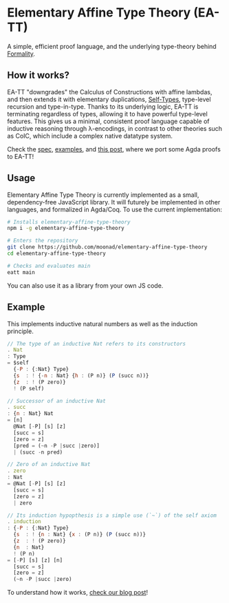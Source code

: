 # Elementary Affine Type Theory (EA-TT)

A simple, efficient proof language, and the underlying type-theory behind [Formality](https://github.com/moonad/formality).

## How it works?

EA-TT "downgrades" the Calculus of Constructions with affine lambdas, and then extends it with elementary duplications, [Self-Types](http://homepage.divms.uiowa.edu/~astump/papers/fu-stump-rta-tlca-14.pdf), type-level recursion and type-in-type. Thanks to its underlying logic, EA-TT is terminating regardless of types, allowing it to have powerful type-level features. This gives us a minimal, consistent proof language capable of inductive reasoning through λ-encodings, in contrast to other theories such as CoIC, which include a complex native datatype system.

Check the [spec](https://github.com/moonad/Formality-JavaScript/blob/master/src/theory/EA-TT/ea-tt.js), [examples](https://github.com/moonad/Formality-JavaScript/blob/master/src/theory/EA-TT/main.eatt), and [this post](https://medium.com/@maiavictor/introduction-to-formality-part-1-7ae5b02422ec), where we port some Agda proofs to EA-TT!

## Usage

Elementary Affine Type Theory is currently implemented as a small, dependency-free JavaScript library. It will futurely be implemented in other languages, and formalized in Agda/Coq. To use the current implementation:

```bash
# Installs elementary-affine-type-theory
npm i -g elementary-affine-type-theory

# Enters the repository
git clone https://github.com/moonad/elementary-affine-type-theory
cd elementary-affine-type-theory

# Checks and evaluates main
eatt main
```

You can also use it as a library from your own JS code.

## Example

This implements inductive natural numbers as well as the induction principle.

```javascript
// The type of an inductive Nat refers to its constructors
. Nat
: Type
= $self
  {-P : {:Nat} Type}
  {s  : ! {-n : Nat} {h : (P n)} (P (succ n))}
  {z  : ! (P zero)}
  ! (P self)

// Successor of an inductive Nat
. succ
: {n : Nat} Nat
= [n]
  @Nat [-P] [s] [z]
  [succ = s]
  [zero = z]
  [pred = (~n -P |succ |zero)]
  | (succ -n pred)

// Zero of an inductive Nat
. zero
: Nat
= @Nat [-P] [s] [z]
  [succ = s]
  [zero = z]
  | zero

// Its induction hypopthesis is a simple use (`~`) of the self axiom
. induction
: {-P : {:Nat} Type}
  {s  : ! {n : Nat} {x : (P n)} (P (succ n))}
  {z  : ! (P zero)}
  {n  : Nat}
  ! (P n)
= [-P] [s] [z] [n]
  [succ = s]
  [zero = z]
  (~n -P |succ |zero)
```


To understand how it works, [check our blog post](https://medium.com/@maiavictor/introduction-to-formality-part-1-7ae5b02422ec)!
